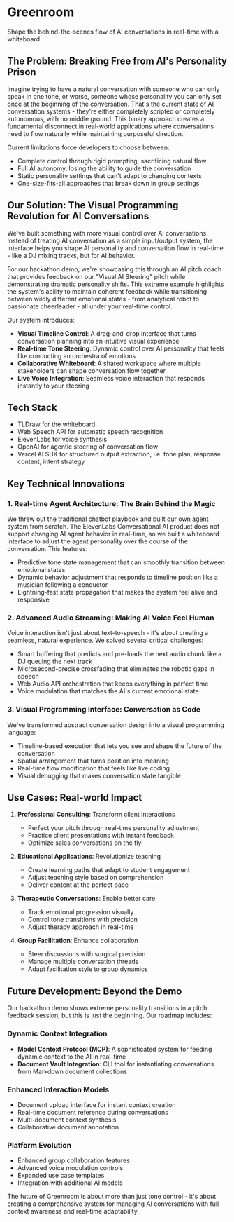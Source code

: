 # Greenroom

Shape the behind-the-scenes flow of AI conversations in real-time with a whiteboard.

## The Problem: Breaking Free from AI's Personality Prison

Imagine trying to have a natural conversation with someone who can only speak in one tone, or worse, someone whose personality you can only set once at the beginning of the conversation. That's the current state of AI conversation systems - they're either completely scripted or completely autonomous, with no middle ground. This binary approach creates a fundamental disconnect in real-world applications where conversations need to flow naturally while maintaining purposeful direction.

Current limitations force developers to choose between:
- Complete control through rigid prompting, sacrificing natural flow
- Full AI autonomy, losing the ability to guide the conversation
- Static personality settings that can't adapt to changing contexts
- One-size-fits-all approaches that break down in group settings

## Our Solution: The Visual Programming Revolution for AI Conversations

We've built something with more visual control over AI conversations. Instead of treating AI conversation as a simple input/output system, the interface helps you shape AI personality and conversation flow in real-time - like a DJ mixing tracks, but for AI behavior.

For our hackathon demo, we're showcasing this through an AI pitch coach that provides feedback on our "Visual AI Steering" pitch while demonstrating dramatic personality shifts. This extreme example highlights the system's ability to maintain coherent feedback while transitioning between wildly different emotional states - from analytical robot to passionate cheerleader - all under your real-time control.

Our system introduces:
- **Visual Timeline Control**: A drag-and-drop interface that turns conversation planning into an intuitive visual experience
- **Real-time Tone Steering**: Dynamic control over AI personality that feels like conducting an orchestra of emotions
- **Collaborative Whiteboard**: A shared workspace where multiple stakeholders can shape conversation flow together
- **Live Voice Integration**: Seamless voice interaction that responds instantly to your steering

## Tech Stack

- TLDraw for the whiteboard
- Web Speech API for automatic speech recognition
- ElevenLabs for voice synthesis
- OpenAI for agentic steering of conversation flow
- Vercel AI SDK for structured output extraction, i.e. tone plan, response content, intent strategy

## Key Technical Innovations

### 1. Real-time Agent Architecture: The Brain Behind the Magic
We threw out the traditional chatbot playbook and built our own agent system from scratch. The ElevenLabs Conversational AI product does not support changing AI agent behavior in real-time, so we built a whiteboard interface to adjust the agent personality over the course of the conversation. This features:
- Predictive tone state management that can smoothly transition between emotional states
- Dynamic behavior adjustment that responds to timeline position like a musician following a conductor
- Lightning-fast state propagation that makes the system feel alive and responsive

### 2. Advanced Audio Streaming: Making AI Voice Feel Human
Voice interaction isn't just about text-to-speech - it's about creating a seamless, natural experience. We solved several critical challenges:
- Smart buffering that predicts and pre-loads the next audio chunk like a DJ queuing the next track
- Microsecond-precise crossfading that eliminates the robotic gaps in speech
- Web Audio API orchestration that keeps everything in perfect time
- Voice modulation that matches the AI's current emotional state

### 3. Visual Programming Interface: Conversation as Code
We've transformed abstract conversation design into a visual programming language:
- Timeline-based execution that lets you see and shape the future of the conversation
- Spatial arrangement that turns position into meaning
- Real-time flow modification that feels like live coding
- Visual debugging that makes conversation state tangible

## Use Cases: Real-world Impact

1. **Professional Consulting**: Transform client interactions
   - Perfect your pitch through real-time personality adjustment
   - Practice client presentations with instant feedback
   - Optimize sales conversations on the fly

2. **Educational Applications**: Revolutionize teaching
   - Create learning paths that adapt to student engagement
   - Adjust teaching style based on comprehension
   - Deliver content at the perfect pace

3. **Therapeutic Conversations**: Enable better care
   - Track emotional progression visually
   - Control tone transitions with precision
   - Adjust therapy approach in real-time

4. **Group Facilitation**: Enhance collaboration
   - Steer discussions with surgical precision
   - Manage multiple conversation threads
   - Adapt facilitation style to group dynamics

## Future Development: Beyond the Demo

Our hackathon demo shows extreme personality transitions in a pitch feedback session, but this is just the beginning. Our roadmap includes:

### Dynamic Context Integration
- **Model Context Protocol (MCP)**: A sophisticated system for feeding dynamic context to the AI in real-time
- **Document Vault Integration**: CLI tool for instantiating conversations from Markdown document collections

### Enhanced Interaction Models
- Document upload interface for instant context creation
- Real-time document reference during conversations
- Multi-document context synthesis
- Collaborative document annotation

### Platform Evolution
- Enhanced group collaboration features
- Advanced voice modulation controls
- Expanded use case templates
- Integration with additional AI models

The future of Greenroom is about more than just tone control - it's about creating a comprehensive system for managing AI conversations with full context awareness and real-time adaptability.